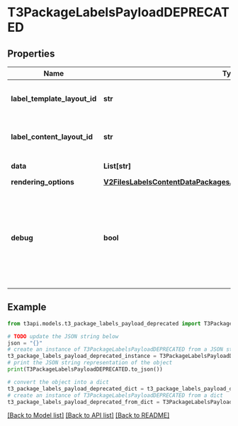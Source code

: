 # T3PackageLabelsPayloadDEPRECATED


## Properties

Name | Type | Description | Notes
------------ | ------------- | ------------- | -------------
**label_template_layout_id** | **str** | The identifier for the label template configuration | 
**label_content_layout_id** | **str** | The identifier for the label content configuration. | 
**data** | **List[str]** | An array of tags | 
**rendering_options** | [**V2FilesLabelsContentDataPackagesActivePostRequestRenderingOptions**](V2FilesLabelsContentDataPackagesActivePostRequestRenderingOptions.md) |  | [optional] 
**debug** | **bool** | When set to true, draws bounding boxes around the label containers, the printable area, and the individual elements per label. | [optional] 

## Example

```python
from t3api.models.t3_package_labels_payload_deprecated import T3PackageLabelsPayloadDEPRECATED

# TODO update the JSON string below
json = "{}"
# create an instance of T3PackageLabelsPayloadDEPRECATED from a JSON string
t3_package_labels_payload_deprecated_instance = T3PackageLabelsPayloadDEPRECATED.from_json(json)
# print the JSON string representation of the object
print(T3PackageLabelsPayloadDEPRECATED.to_json())

# convert the object into a dict
t3_package_labels_payload_deprecated_dict = t3_package_labels_payload_deprecated_instance.to_dict()
# create an instance of T3PackageLabelsPayloadDEPRECATED from a dict
t3_package_labels_payload_deprecated_from_dict = T3PackageLabelsPayloadDEPRECATED.from_dict(t3_package_labels_payload_deprecated_dict)
```
[[Back to Model list]](../README.md#documentation-for-models) [[Back to API list]](../README.md#documentation-for-api-endpoints) [[Back to README]](../README.md)


